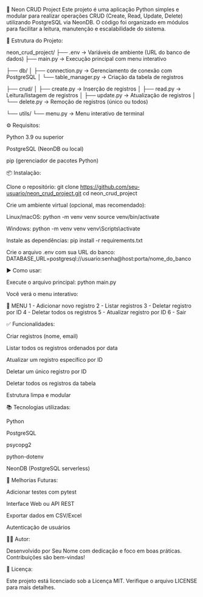 🐘 Neon CRUD Project
Este projeto é uma aplicação Python simples e modular para realizar operações CRUD (Create, Read, Update, Delete) utilizando PostgreSQL via NeonDB.
O código foi organizado em módulos para facilitar a leitura, manutenção e escalabilidade do sistema.

📁 Estrutura do Projeto:

neon_crud_project/
├── .env → Variáveis de ambiente (URL do banco de dados)
├── main.py → Execução principal com menu interativo

├── db/
│ ├── connection.py → Gerenciamento de conexão com PostgreSQL
│ └── table_manager.py → Criação da tabela de registros

├── crud/
│ ├── create.py → Inserção de registros
│ ├── read.py → Leitura/listagem de registros
│ ├── update.py → Atualização de registros
│ └── delete.py → Remoção de registros (único ou todos)

└── utils/
└── menu.py → Menu interativo de terminal

⚙️ Requisitos:

Python 3.9 ou superior

PostgreSQL (NeonDB ou local)

pip (gerenciador de pacotes Python)

📦 Instalação:

Clone o repositório:
git clone https://github.com/seu-usuario/neon_crud_project.git
cd neon_crud_project

Crie um ambiente virtual (opcional, mas recomendado):

Linux/macOS:
python -m venv venv
source venv/bin/activate

Windows:
python -m venv venv
venv\Scripts\activate

Instale as dependências:
pip install -r requirements.txt

Crie o arquivo .env com sua URL do banco:
DATABASE_URL=postgresql://usuario:senha@host:porta/nome_do_banco

▶️ Como usar:

Execute o arquivo principal:
python main.py

Você verá o menu interativo:

📌 MENU
1 - Adicionar novo registro
2 - Listar registros
3 - Deletar registro por ID
4 - Deletar todos os registros
5 - Atualizar registro por ID
6 - Sair

✅ Funcionalidades:

Criar registros (nome, email)

Listar todos os registros ordenados por data

Atualizar um registro específico por ID

Deletar um único registro por ID

Deletar todos os registros da tabela

Estrutura limpa e modular

📚 Tecnologias utilizadas:

Python

PostgreSQL

psycopg2

python-dotenv

NeonDB (PostgreSQL serverless)

📌 Melhorias Futuras:

Adicionar testes com pytest

Interface Web ou API REST

Exportar dados em CSV/Excel

Autenticação de usuários

👨‍💻 Autor:

Desenvolvido por Seu Nome com dedicação e foco em boas práticas.
Contribuições são bem-vindas!

📝 Licença:

Este projeto está licenciado sob a Licença MIT.
Verifique o arquivo LICENSE para mais detalhes.
